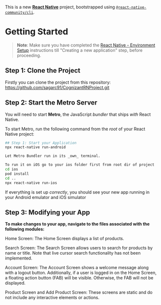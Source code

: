 This is a new [**React Native**](https://reactnative.dev) project, bootstrapped using [`@react-native-community/cli`](https://github.com/react-native-community/cli).

# Getting Started

>**Note**: Make sure you have completed the [React Native - Environment Setup](https://reactnative.dev/docs/environment-setup) instructions till "Creating a new application" step, before proceeding.

## Step 1: Clone the Project

Firstly you can clone the project from this repository: https://github.com/sagarc91/CognizantRNProject.git

## Step 2: Start the Metro Server

You will need to start **Metro**, the JavaScript _bundler_ that ships _with_ React Native.

To start Metro, run the following command from the _root_ of your React Native project:

```bash
## Step 1: Start your Application
npx react-native run-android

Let Metro Bundler run in its _own_ terminal. 

To run it on iOS go to your ios folder first from root dir of project
cd ios
pod install
cd ..
npx react-native run-ios
```

If everything is set up _correctly_, you should see your new app running in your Android emulator and iOS simulator 

## Step 3: Modifying your App
**To make changes to your app, navigate to the files associated with the following modules:**

Home Screen: The Home Screen displays a list of products.

Search Screen: The Search Screen allows users to search for products by name or title. Note that live cursor search functionality has not been implemented.

Account Screen: The Account Screen shows a welcome message along with a logout button. Additionally, if a user is logged in on the Home Screen, a floating action button (FAB) will be visible. Otherwise, the FAB will not be displayed.

Product Screen and Add Product Screen: These screens are static and do not include any interactive elements or actions.
